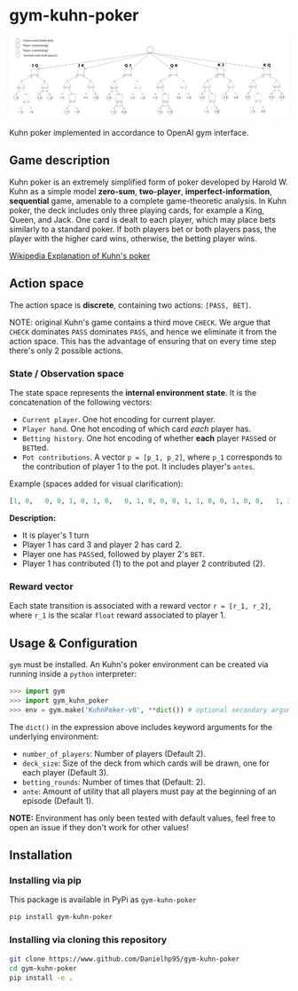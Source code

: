 # gym-kuhn-poker

![Kuhn's poker tree](https://raw.githubusercontent.com/Danielhp95/gym-kuhn-poker/master/Kuhn_poker_tree.png)

Kuhn poker implemented in accordance to OpenAI gym interface.

## Game description

Kuhn poker is an extremely simplified form of poker developed by Harold W. Kuhn
as a simple model **zero-sum**, **two-player**, **imperfect-information**, **sequential** game,
amenable to a complete game-theoretic analysis. In Kuhn poker, the deck includes
only three playing cards, for example a King, Queen, and Jack.
One card is dealt to each player, which may place bets similarly
to a standard poker. If both players bet or both players pass,
the player with the higher card wins, otherwise, the betting player wins.

[Wikipedia Explanation of Kuhn's poker](https://www.wikiwand.com/en/Kuhn_poker)

## Action space

The action space is **discrete**, containing two actions: `[PASS, BET]`.

NOTE: original Kuhn's game contains a third move `CHECK`.
We argue that `CHECK` dominates `PASS` dominates `PASS`,
and hence we eliminate it from the action space. This has the advantage
of ensuring that on every time step there's only 2 possible actions.

### State / Observation space

The state space represents the **internal environment state**. 
It is the concatenation of the following vectors:

+ `Current player`. One hot encoding for current player.
+ `Player hand`. One hot encoding of which card *each* player has.
+ `Betting history`. One hot encoding of whether **each** player `PASS`ed or `BET`ted.
+ `Pot contributions`. A vector `p = [p_1, p_2]`, where `p_1` corresponds to the contribution
of player 1 to the pot. It includes player's `antes`.

Example  (spaces added for visual clarification):

```python
[1, 0,   0, 0, 1, 0, 1, 0,   0, 1, 0, 0, 0, 1, 1, 0, 0, 1, 0, 0,   1, 2]
```
**Description:**
+ It is player's 1 turn
+ Player 1 has card 3 and player 2 has card 2.
+ Player one has `PASS`ed, followed by player 2's `BET`.
+ Player 1 has contributed (1) to the pot and player 2 contributed (2).

### Reward vector

Each state transition is associated with a reward vector `r = [r_1, r_2]`,
where `r_1` is the scalar `float` reward associated to player 1.

## Usage & Configuration

`gym` must be installed. An Kuhn's poker environment can be created via running inside a `python` interpreter:

```python
>>> import gym
>>> import gym_kuhn_poker
>>> env = gym.make('KuhnPoker-v0', **dict()) # optional secondary argument
```

The `dict()` in the expression above includes keyword arguments for the underlying environment:
+ `number_of_players`: Number of players (Default 2).
+ `deck_size`: Size of the deck from which cards will be drawn, one for each player (Default 3).
+ `betting_rounds`: Number of times that (Default: 2).
+ `ante`: Amount of utility that all players must pay at the beginning of an episode (Default 1).

**NOTE:** Environment has only been tested with default values,
feel free to open an issue if they don't work for other values!

## Installation

### Installing via pip

This package is available in PyPi as `gym-kuhn-poker`

```bash
pip install gym-kuhn-poker
```

### Installing via cloning this repository

```bash
git clone https://www.github.com/Danielhp95/gym-kuhn-poker
cd gym-kuhn-poker
pip install -e .
```
